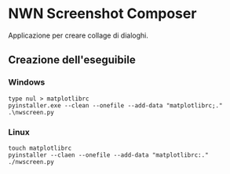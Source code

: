 # NWN Screenshot Composer
Applicazione per creare collage di dialoghi.

## Creazione dell'eseguibile
### Windows
```
type nul > matplotlibrc
pyinstaller.exe --clean --onefile --add-data "matplotlibrc;." .\nwscreen.py
```
### Linux
```
touch matplotlibrc
pyinstaller --claen --onefile --add-data "matplotlibrc:." ./nwscreen.py
```